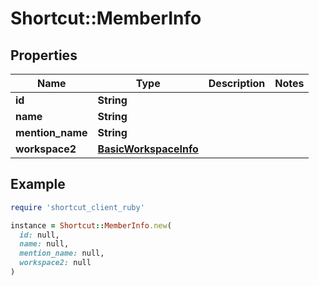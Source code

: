 # Shortcut::MemberInfo

## Properties

| Name | Type | Description | Notes |
| ---- | ---- | ----------- | ----- |
| **id** | **String** |  |  |
| **name** | **String** |  |  |
| **mention_name** | **String** |  |  |
| **workspace2** | [**BasicWorkspaceInfo**](BasicWorkspaceInfo.md) |  |  |

## Example

```ruby
require 'shortcut_client_ruby'

instance = Shortcut::MemberInfo.new(
  id: null,
  name: null,
  mention_name: null,
  workspace2: null
)
```

